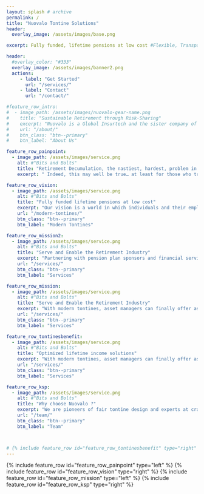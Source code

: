 ```yaml
---
layout: splash # archive
permalink: /
title: "Nuovalo Tontine Solutions"
header:
  overlay_image: /assets/images/base.png

excerpt: Fully funded, lifetime pensions at low cost #Flexible, Transparent, Efficient Retirement Pools

header:
  #overlay_color: "#333"
  overlay_image: /assets/images/banner2.png
  actions:
     - label: "Get Started"
       url: "/services/"
     - label: "Contact"
       url: "/contact/"

#feature_row_intro:
#  - image_path: /assets/images/nuovalo-gear-name.png
#    title: "Sustainable Retirement through Risk-Sharing"
#    excerpt: "Nuovalo is a Global Insurtech and the sister company of [**Nuova Longevità Research**](https://www.nuovalongevita.com/), the leading pioneer of **Modern Tontines** research and engineering"
#    url: "/about/"
#    btn_class: "btn--primary"
#    btn_label: "About Us"

feature_row_painpoint:
  - image_path: /assets/images/service.png
    alt: #"Bits and Bolts"
    title: "Retirement Decumulation, the nastiest, hardest, problem in finance - Bill Sharpe"
    excerpt: " Indeed, this may well be true… at least for those who try to manage longevity risk on their own.  But by pooling their risk with others, people can greatly diversify and reduce this risk.  In fact, risk pooling is so effective that it can facilitate the virtual assurance of lifetime income for everyone.  Not only that, but it also allows individuals to achieve significantly higher levels of retirement income."

feature_row_vision:
  - image_path: /assets/images/service.png
    alt: #"Bits and Bolts"
    title: "Fully funded lifetime pensions at low cost"
    excerpt: "Our vision is a world in which individuals and their employers can save into assured, flexible and efficient retirement schemes."
    url: "/modern-tontines/"
    btn_class: "btn--primary"
    btn_label: "Modern Tontines"

feature_row_mission2:
  - image_path: /assets/images/service.png
    alt: #"Bits and Bolts"
    title: "Serve and Enable the Retirement Industry"
    excerpt: "Partnering with pension plan sponsors and financial services firms to enable the efficient development and operation of such pensions through our new design and technology platform."
    url: "/services/"
    btn_class: "btn--primary"
    btn_label: "Services"

feature_row_mission:
  - image_path: /assets/images/service.png
    alt: #"Bits and Bolts"
    title: "Serve and Enable the Retirement Industry"
    excerpt: "With modern tontines, asset managers can finally offer assured lifetime income solutions, insurers can offer lifetime income with less capital requirements, pension plans can offer lifetime income more flexibility and transparence, and advisors gain access to a lifetime income solution that allows them to continue advising on the underlying assets."
    url: "/services/"
    btn_class: "btn--primary"
    btn_label: "Services"

feature_row_tontinesbenefit:
  - image_path: /assets/images/service.png
    alt: #"Bits and Bolts"
    title: "Optimized lifetime income solutions"
    excerpt: "With modern tontines, asset managers can finally offer assured lifetime income solutions, insurers can offer lifetime income with less capital requirements, pension plans can offer lifetime income more flexibility and transparence, and advisors gain access to a lifetime income solution that allows them to continue advising on the underlying assets."
    url: "/services/"
    btn_class: "btn--primary"
    btn_label: "Services"

feature_row_ksp:
  - image_path: /assets/images/service.png
    alt: #"Bits and Bolts"
    title: "Why choose Nuovalo ?"
    excerpt: "We are pioneers of fair tontine design and experts at crafting bespoke solutions for our clients. We are building a world-class technology platform that will allow financial services firms to deliver innovative new solutions to their clients."
    url: "/team/"
    btn_class: "btn--primary"
    btn_label: "Team"



# {% include feature_row id="feature_row_tontinesbenefit" type="right" %}
---
```


{% include feature_row id="feature_row_painpoint" type="left" %}
{% include feature_row id="feature_row_vision" type="right" %}
{% include feature_row id="feature_row_mission" type="left" %}
{% include feature_row id="feature_row_ksp" type="right" %}
